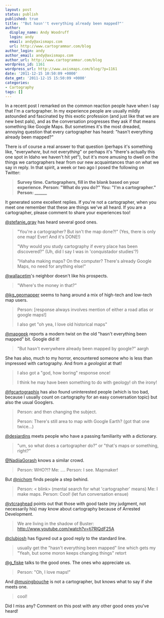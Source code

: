 ```yaml
---
layout: post
status: publish
published: true
title: '"But hasn''t everything already been mapped?"'
author:
  display_name: Andy Woodruff
  login: andy
  email: andy@axismaps.com
  url: http://www.cartogrammar.com/blog
author_login: andy
author_email: andy@axismaps.com
author_url: http://www.cartogrammar.com/blog
wordpress_id: 1161
wordpress_url: http://www.axismaps.com/blog/?p=1161
date: '2011-12-15 10:50:09 +0000'
date_gmt: '2011-12-15 15:50:09 +0000'
categories:
- Cartography
tags: []
---
```

<p>In a recent post I remarked on the common reaction people have when I say that I'm a cartographer. In my experience people are usually mildly astounded and fascinated by this exotic profession (and just like that we are new best pals), and as the conversation progresses they ask if that means something like Google Maps. But sometimes it's the most dreaded, annoying question that every cartographer has heard: "hasn't everything already been mapped?"</p>
<p>There is of course a real answer to that question (perhaps it's something like, "every<em>where</em>, but not every<em>thing</em>" or perhaps it's "there's actually this one spot in Idaho we haven't hit yet"), but it's more amusing to dwell on the things we cartographers hear from our new acquaintances than on what we say in reply. In that spirit, a week or two ago I posed the following on Twitter:</p>
<blockquote><p><strong>Survey time. Cartographers, fill in the blank based on your experience. Person: "What do you do?" You: "I'm a cartographer." Person: ______</strong></p></blockquote>
<p>It generated some excellent replies. If you're not a cartographer, when you meet one remember that these are things we've all heard. If you are a cartographer, please comment to share your experiences too!</p>
<p><a href="http://twitter.com/stefanie_gray">@stefanie_gray</a> has heard several good ones.</p>
<blockquote><p>"You're a cartographer? But isn't the map done?!" (Yes, there is only one map! Ever! And it's DONE!)</p>
<p>"Why would you study cartography if every place has been discovered?" (Uh, did I say I was in 'conquistador studies'?)</p>
<p>"Hahaha making maps? On the computer? There's already Google Maps, no need for anything else!"</p></blockquote>
<p><a href="http://twitter.com/wallacetim">@wallacetim</a>'s neighbor doesn't like his prospects.</p>
<blockquote><p>"Where's the money in that?"</p></blockquote>
<p><a href="http://twitter.com/kg_geomapper">@kg_geomapper</a> seems to hang around a mix of high-tech and low-tech map users.</p>
<blockquote><p>Person: [response always involves mention of either a road atlas or google maps!]</p>
<p>I also get "oh yea, I love old historical maps"</p></blockquote>
<p><a href="http://twitter.com/mapgeek">@mapgeek</a> reports a modern twist on the old "hasn't everything been mapped" bit. Google did it!</p>
<blockquote><p>"But hasn't everywhere already been mapped by google?" aargh</p></blockquote>
<p>She has also, much to my horror, encountered someone who is less than impressed with cartography. And from a <em>geologist</em> at that!</p>
<blockquote><p>I also got a "god, how boring" response once!</p>
<p>I think he may have been something to do with geology! oh the irony!</p></blockquote>
<p><a href="http://twitter.com/fgcartographix">@fgcartographix</a> has also found uninterested people (which is too bad, because I usually count on cartography for an easy conversation topic) but also the usual Googlers.</p>
<blockquote><p>Person: <blank stare> and then changing the subject.</p>
<p>Person: There's still area to map with Google Earth? (got that one twice...)</p></blockquote>
<p><a href="http://twitter.com/desjardins">@desjardins</a> meets people who have a passing familiarity with a dictionary.</p>
<blockquote><p>"um, so what does a cartographer do?" or "that's maps or something, right?"</p></blockquote>
<p><a href="http://twitter.com/NadiiaGorash">@NadiiaGorash</a> knows a similar crowd.</p>
<blockquote><p>Person: WHO?!? Me: .... Person: I see. Mapmaker!</p></blockquote>
<p>But <a href="http://twitter.com/nichom">@nichom</a> finds people a step behind.</p>
<blockquote><p>Person: <blink>< blink> (mental search for what 'cartographer' means) Me: I make maps. Person: Cool! (let fun conversation ensue)</p></blockquote>
<p><a href="http://twitter.com/vtcraghead">@vtcraghead</a> points out that those with good taste (my judgment, not necessarily his) may know about cartography because of Arrested Development.</p>
<blockquote><p>We are living in the shadow of Buster: <a href="http://www.youtube.com/watch?v=tj7RlQdF25A">http://www.youtube.com/watch?v=tj7RlQdF25A</a></p></blockquote>
<p><a href="http://twitter.com/clubjosh">@clubjosh</a> has figured out a good reply to the standard line.</p>
<blockquote><p>usually get the "hasn't everything been mapped" line which gets my "Yeah, but some moron keeps changing things" retort</p></blockquote>
<p><a href="http://twitter.com/g_fiske">@g_fiske</a> talks to the good ones. The ones who appreciate us.</p>
<blockquote><p>Person: "Oh, I love maps!"</p></blockquote>
<p>And <a href="http://twitter.com/musingbouche">@musingbouche</a> is not a cartographer, but knows what to say if she meets one.</p>
<blockquote><p>cool!</p></blockquote>
<p>Did I miss any? Comment on this post with any other good ones you've heard!</p>
